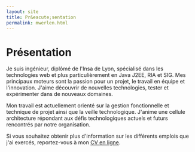 ```yaml
---
layout: site
title: Pr&eacute;sentation
permalink: mwerlen.html
---
```

# Présentation

Je suis ingénieur, diplômé de l'Insa de Lyon, spécialisé dans les technologies web et plus particulièrement en Java J2EE, RIA et SIG. Mes principaux moteurs sont la passion pour un projet, le travail en équipe et l'innovation. J'aime découvrir de nouvelles technologies, tester et expérimenter dans de nouveaux domaines.

Mon travail est actuellement orienté sur la gestion fonctionnelle et technique de projet ainsi que la veille technologique. J'anime une cellule architecture répondant aux défis technologiques actuels et futurs rencontrés par notre organisation.

Si vous souhaitez obtenir plus d'information sur les différents emplois que j'ai exercés, reportez-vous à mon [CV en ligne](cv.html).

